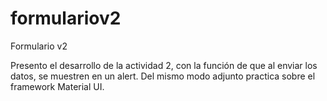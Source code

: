 # formulariov2
Formulario v2

Presento el desarrollo de la actividad 2, con la función de que al enviar los datos, se muestren en un alert.
Del mismo modo adjunto practica sobre el framework Material UI.
